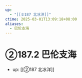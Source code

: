 ```yaml
---
up:
  - "[[②187 北冰洋]]"
ctime: 2025-03-01T13:09:18+08:00
aliases:
  - 巴伦支海
---
```


# ②187.2 巴伦支海

- up: [[②187 北冰洋]]
